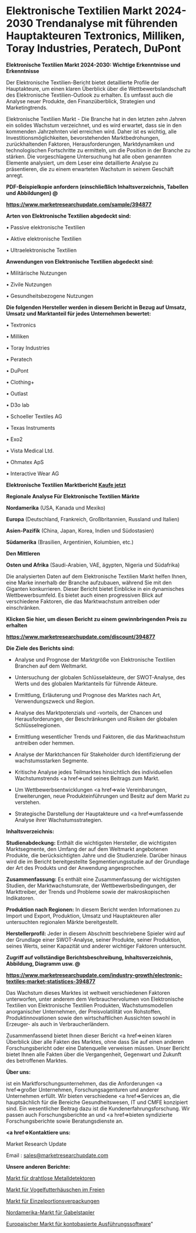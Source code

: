 # Elektronische Textilien Markt 2024-2030 Trendanalyse mit führenden Hauptakteuren Textronics, Milliken, Toray Industries, Peratech, DuPont

<strong>Elektronische Textilien Markt 2024-2030: Wichtige Erkenntnisse und Erkenntnisse</strong>

Der Elektronische Textilien-Bericht bietet detaillierte Profile der Hauptakteure, um einen klaren Überblick über die Wettbewerbslandschaft des Elektronische Textilien-Outlook zu erhalten. Es umfasst auch die Analyse neuer Produkte, den Finanzüberblick, Strategien und Marketingtrends.

Elektronische Textilien Markt - Die Branche hat in den letzten zehn Jahren ein solides Wachstum verzeichnet, und es wird erwartet, dass sie in den kommenden Jahrzehnten viel erreichen wird. Daher ist es wichtig, alle Investitionsmöglichkeiten, bevorstehenden Marktbedrohungen, zurückhaltenden Faktoren, Herausforderungen, Marktdynamiken und technologischen Fortschritte zu ermitteln, um die Position in der Branche zu stärken. Die vorgeschlagene Untersuchung hat alle oben genannten Elemente analysiert, um dem Leser eine detaillierte Analyse zu präsentieren, die zu einem erwarteten Wachstum in seinem Geschäft anregt.



<strong><b>PDF-Beispielkopie anfordern (einschließlich Inhaltsverzeichnis, Tabellen und Abbildungen) @ </b></strong>

<strong><a href=https://www.marketresearchupdate.com/sample/394877>

<strong>https://www.marketresearchupdate.com/sample/394877</u></a></strong></strong>



<strong>Arten von Elektronische Textilien abgedeckt sind:</strong>

• Passive elektronische Textilien

• Aktive elektronische Textilien

• Ultraelektronische Textilien



<strong>Anwendungen von Elektronische Textilien abgedeckt sind:</strong>

• Militärische Nutzungen

• Zivile Nutzungen

• Gesundheitsbezogene Nutzungen



<strong>Die folgenden Hersteller werden in diesem Bericht in Bezug auf Umsatz, Umsatz und Marktanteil für jedes Unternehmen bewertet:</strong>

• Textronics

• Milliken

• Toray Industries

• Peratech

• DuPont

• Clothing+

• Outlast

• D3o lab

• Schoeller Textiles AG

• Texas Instruments

• Exo2

• Vista Medical Ltd.

• Ohmatex ApS

• Interactive Wear AG



<strong>Elektronische Textilien Marktbericht <a href=https://www.marketresearchupdate.com/buynow/394877>Kaufe jetzt</a></strong>



<strong>Regionale Analyse Für Elektronische Textilien Märkte</strong>



<strong>Nordamerika</strong> (USA, Kanada und Mexiko)



<strong>Europa</strong> (Deutschland, Frankreich, Großbritannien, Russland und Italien)



<strong>Asien-Pazifik</strong> (China, Japan, Korea, Indien und Südostasien)



<strong>Südamerika</strong> (Brasilien, Argentinien, Kolumbien, etc.)



<strong>Den Mittleren</strong> 

<strong>Osten und Afrika</strong> (Saudi-Arabien, VAE, ägypten, Nigeria und Südafrika)

Die analysierten Daten auf dem Elektronische Textilien Markt helfen Ihnen, eine Marke innerhalb der Branche aufzubauen, während Sie mit den Giganten konkurrieren. Dieser Bericht bietet Einblicke in ein dynamisches Wettbewerbsumfeld. Es bietet auch einen progressiven Blick auf verschiedene Faktoren, die das Marktwachstum antreiben oder einschränken.



<strong>Klicken Sie hier, um diesen Bericht zu einem gewinnbringenden Preis zu erhalten
</strong>

<strong><a href=https://www.marketresearchupdate.com/discount/394877>https://www.marketresearchupdate.com/discount/394877</b></u></strong></a>



<strong>Die Ziele des Berichts sind:</strong>

- Analyse und Prognose der Marktgröße von Elektronische Textilien Branchen auf dem Weltmarkt.

- Untersuchung der globalen Schlüsselakteure, der SWOT-Analyse, des Werts und des globalen Marktanteils für führende Akteure.

- Ermittlung, Erläuterung und Prognose des Marktes nach Art, Verwendungszweck und Region.

- Analyse des Marktpotenzials und -vorteils, der Chancen und Herausforderungen, der Beschränkungen und Risiken der globalen Schlüsselregionen.

- Ermittlung wesentlicher Trends und Faktoren, die das Marktwachstum antreiben oder hemmen.

- Analyse der Marktchancen für Stakeholder durch Identifizierung der wachstumsstarken Segmente.

- Kritische Analyse jedes Teilmarktes hinsichtlich des individuellen Wachstumstrends <a href=>und</a> seines Beitrags zum Markt.

- Um Wettbewerbsentwicklungen <a href=>wie</a> Vereinbarungen, Erweiterungen, neue Produkteinführungen und Besitz auf dem Markt zu verstehen.

- Strategische Darstellung der Hauptakteure und <a href=>umfas</a>sende Analyse ihrer Wachstumsstrategien.



<strong>Inhaltsverzeichnis:</strong>



<strong>Studienabdeckung:</strong> Enthält die wichtigsten Hersteller, die wichtigsten Marktsegmente, den Umfang der auf dem Weltmarkt angebotenen Produkte, die berücksichtigten Jahre und die Studienziele. Darüber hinaus wird die im Bericht bereitgestellte Segmentierungsstudie auf der Grundlage der Art des Produkts und der Anwendung angesprochen.



<strong>Zusammenfassung:</strong> Es enthält eine Zusammenfassung der wichtigsten Studien, der Marktwachstumsrate, der Wettbewerbsbedingungen, der Markttreiber, der Trends und Probleme sowie der makroskopischen Indikatoren.



<strong>Produktion nach Regionen:</strong> In diesem Bericht werden Informationen zu Import und Export, Produktion, Umsatz und Hauptakteuren aller untersuchten regionalen Märkte bereitgestellt.



<strong>Herstellerprofil:</strong> Jeder in diesem Abschnitt beschriebene Spieler wird auf der Grundlage einer SWOT-Analyse, seiner Produkte, seiner Produktion, seines Werts, seiner Kapazität und anderer wichtiger Faktoren untersucht.



<strong><b>Zugriff auf vollständige Berichtsbeschreibung, Inhaltsverzeichnis, Abbildung, Diagramm usw. @ </b></strong>

<strong><a href=https://www.marketresearchupdate.com/industry-growth/electronic-textiles-market-statistices-394877>https://www.marketresearchupdate.com/industry-growth/electronic-textiles-market-statistices-394877</a></strong>

Das Wachstum dieses Marktes ist weltweit verschiedenen Faktoren unterworfen, unter anderem dem Verbrauchervolumen von Elektronische Textilien von Elektronische Textilien Produkten, Wachstumsmodellen anorganischer Unternehmen, der Preisvolatilität von Rohstoffen, Produktinnovationen sowie den wirtschaftlichen Aussichten sowohl in Erzeuger- als auch in Verbraucherländern.

Zusammenfassend bietet Ihnen dieser Bericht <a href=>einen</a> klaren Überblick über alle Fakten des Marktes, ohne dass Sie auf einen anderen Forschungsbericht oder eine Datenquelle verweisen müssen. Unser Bericht bietet Ihnen alle Fakten über die Vergangenheit, Gegenwart und Zukunft des betroffenen Marktes.



<strong>Über uns:</strong>

 ist ein Marktforschungsunternehmen, das die Anforderungen <a href=>großer</a> Unternehmen, Forschungsagenturen und anderer Unternehmen erfüllt. Wir bieten verschiedene <a href=>Services</a> an, die hauptsächlich für die Bereiche Gesundheitswesen, IT und CMFE konzipiert sind. Ein wesentlicher Beitrag dazu ist die Kundenerfahrungsforschung. Wir passen auch Forschungsberichte an und <a href=>bieten</a> syndizierte Forschungsberichte sowie Beratungsdienste an.



<strong><a href=>Kontaktiere uns:</a></strong>

Market Research Update

Email : sales@marketresearchupdate.com



<strong>Unsere anderen Berichte:</strong>

<a href=https://www.linkedin.com/pulse/wireless-metal-detector-market-2023-trends-new>Markt für drahtlose Metalldetektoren</a>

<a href=https://www.linkedin.com/pulse/outdoor-bird-feeder-market-size-industry-growth>Markt für Vogelfutterhäuschen im Freien</a>

<a href=https://www.linkedin.com/pulse/single-serve-packaging-market-research-report>Markt für Einzelportionsverpackungen</a>

<a href=https://www.linkedin.com/pulse/north-america-lift-truck-market-2023>Nordamerika-Markt für Gabelstapler</a>

<a href=https://www.linkedin.com/pulse/europe-account-based-execution-software-market>Europaischer Markt für kontobasierte Ausführungssoftware</a>"

